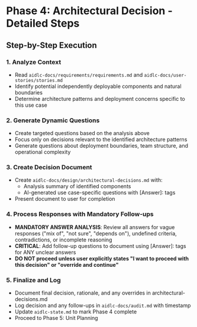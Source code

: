 # Phase 4: Architectural Decision - Detailed Steps

## Step-by-Step Execution

### 1. Analyze Context
- Read `aidlc-docs/requirements/requirements.md` and `aidlc-docs/user-stories/stories.md`
- Identify potential independently deployable components and natural boundaries
- Determine architecture patterns and deployment concerns specific to this use case

### 2. Generate Dynamic Questions
- Create targeted questions based on the analysis above
- Focus only on decisions relevant to the identified architecture patterns
- Generate questions about deployment boundaries, team structure, and operational complexity

### 3. Create Decision Document
- Create `aidlc-docs/design/architectural-decisions.md` with:
  - Analysis summary of identified components
  - AI-generated use case-specific questions with [Answer]: tags
- Present document to user for completion

### 4. Process Responses with Mandatory Follow-ups
- **MANDATORY ANSWER ANALYSIS**: Review all answers for vague responses ("mix of", "not sure", "depends on"), undefined criteria, contradictions, or incomplete reasoning
- **CRITICAL**: Add follow-up questions to document using [Answer]: tags for ANY unclear answers
- **DO NOT proceed unless user explicitly states "I want to proceed with this decision" or "override and continue"**

### 5. Finalize and Log
- Document final decision, rationale, and any overrides in architectural-decisions.md
- Log decision and any follow-ups in `aidlc-docs/audit.md` with timestamp
- Update `aidlc-state.md` to mark Phase 4 complete
- Proceed to Phase 5: Unit Planning